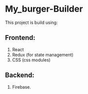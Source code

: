 # My_burger-Builder
This project is build using:

## Frontend:
1. React
2. Redux (for state management)
3. CSS (css modules)

## Backend:
1. Firebase.




